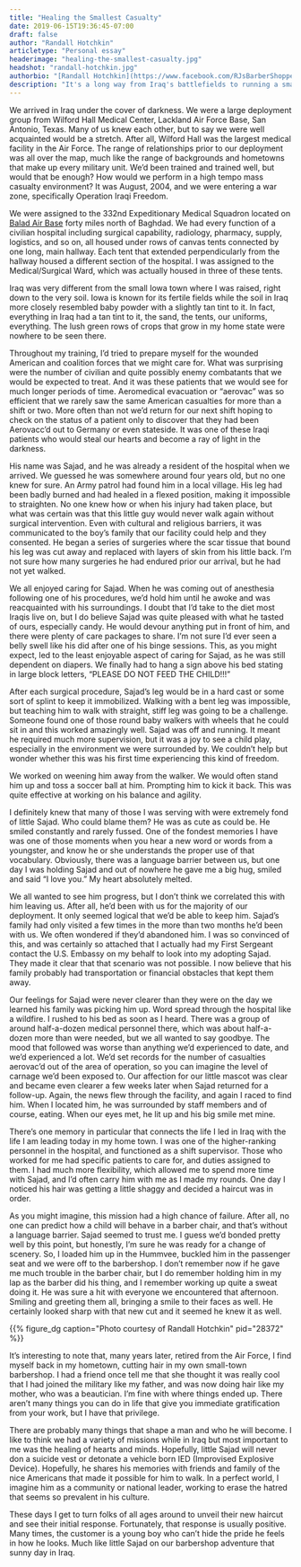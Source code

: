 ```yaml
---
title: "Healing the Smallest Casualty"
date: 2019-06-15T19:36:45-07:00
draft: false
author: "Randall Hotchkin"
articletype: "Personal essay"
headerimage: "healing-the-smallest-casualty.jpg"
headshot: "randall-hotchkin.jpg"
authorbio: "[Randall Hotchkin](https://www.facebook.com/RJsBarberShoppe) served as an Air Force Medic in Balad, Iraq from August 2004 to January 2005.  He was a Technical Sergeant at the time, but retired as a Master Sergeant in 2013 with a total of 26 years of service, with over 22 of those on active duty."
description: "It's a long way from Iraq's battlefields to running a small town barbershop. But because of a little boy's smile, maybe not so far at that."
---
```


We arrived in Iraq under the cover of darkness. We were a large deployment group from Wilford Hall Medical Center, Lackland Air Force Base, San Antonio, Texas. Many of us knew each other, but to say we were well acquainted would be a stretch. After all, Wilford Hall was the largest medical facility in the Air Force. The range of relationships prior to our deployment was all over the map, much like the range of backgrounds and hometowns that make up every military unit. We’d been trained and trained well, but would that be enough? How would we perform in a high tempo mass casualty environment? It was August, 2004, and we were entering a war zone, specifically Operation Iraqi Freedom.

We were assigned to the 332nd Expeditionary Medical Squadron located on [Balad Air Base](https://en.wikipedia.org/wiki/Balad_Air_Base) forty miles north of Baghdad. We had every function of a civilian hospital including surgical capability, radiology, pharmacy, supply, logistics, and so on, all housed under rows of canvas tents connected by one long, main hallway. Each tent that extended perpendicularly from the hallway housed a different section of the hospital. I was assigned to the Medical/Surgical Ward, which was actually housed in three of these tents.

Iraq was very different from the small Iowa town where I was raised, right down to the very soil. Iowa is known for its fertile fields while the soil in Iraq more closely resembled baby powder with a slightly tan tint to it. In fact, everything in Iraq had a tan tint to it, the sand, the tents, our uniforms, everything. The lush green rows of crops that grow in my home state were nowhere to be seen there.

Throughout my training, I’d tried to prepare myself for the wounded American and coalition forces that we might care for. What was surprising were the number of civilian and quite possibly enemy combatants that we would be expected to treat. And it was these patients that we would see for much longer periods of time. Aeromedical evacuation or “aerovac” was so efficient that we rarely saw the same American casualties for more than a shift or two. More often than not we’d return for our next shift hoping to check on the status of a patient only to discover that they had been Aerovacc’d out to Germany or even stateside. It was one of these Iraqi patients who would steal our hearts and become a ray of light in the darkness.

His name was Sajad, and he was already a resident of the hospital when we arrived. We guessed he was somewhere around four years old, but no one knew for sure. An Army patrol had found him in a local village. His leg had been badly burned and had healed in a flexed position, making it impossible to straighten. No one knew how or when his injury had taken place, but what was certain was that this little guy would never walk again without surgical intervention. Even with cultural and religious barriers, it was communicated to the boy’s family that our facility could help and they consented. He began a series of surgeries where the scar tissue that bound his leg was cut away and replaced with layers of skin from his little back. I’m not sure how many surgeries he had endured prior our arrival, but he had not yet walked.

We all enjoyed caring for Sajad. When he was coming out of anesthesia following one of his procedures, we’d hold him until he awoke and was reacquainted with his surroundings. I doubt that I’d take to the diet most Iraqis live on, but I do believe Sajad was quite pleased with what he tasted of ours, especially candy. He would devour anything put in front of him, and there were plenty of care packages to share. I’m not sure I’d ever seen a belly swell like his did after one of his binge sessions. This, as you might expect, led to the least enjoyable aspect of caring for Sajad, as he was still dependent on diapers. We finally had to hang a sign above his bed stating in large block letters, “PLEASE DO NOT FEED THE CHILD!!!”

After each surgical procedure, Sajad’s leg would be in a hard cast or some sort of splint to keep it immobilized. Walking with a bent leg was impossible, but teaching him to walk with straight, stiff leg was going to be a challenge. Someone found one of those round baby walkers with wheels that he could sit in and this worked amazingly well. Sajad was off and running. It meant he required much more supervision, but it was a joy to see a child play, especially in the environment we were surrounded by. We couldn’t help but wonder whether this was his first time experiencing this kind of freedom.

We worked on weening him away from the walker. We would often stand him up and toss a soccer ball at him. Prompting him to kick it back. This was quite effective at working on his balance and agility.

I definitely knew that many of those I was serving with were extremely fond of little Sajad. Who could blame them? He was as cute as could be. He smiled constantly and rarely fussed. One of the fondest memories I have was one of those moments when you hear a new word or words from a youngster, and know he or she understands the proper use of that vocabulary. Obviously, there was a language barrier between us, but one day I was holding Sajad and out of nowhere he gave me a big hug, smiled and said “I love you.” My heart absolutely melted.

We all wanted to see him progress, but I don’t think we correlated this with him leaving us. After all, he’d been with us for the majority of our deployment. It only seemed logical that we’d be able to keep him. Sajad’s family had only visited a few times in the more than two months he’d been with us. We often wondered if they’d abandoned him. I was so convinced of this, and was certainly so attached that I actually had my First Sergeant contact the U.S. Embassy on my behalf to look into my adopting Sajad. They made it clear that that scenario was not possible. I now believe that his family probably had transportation or financial obstacles that kept them away.

Our feelings for Sajad were never clearer than they were on the day we learned his family was picking him up. Word spread through the hospital like a wildfire. I rushed to his bed as soon as I heard. There was a group of around half-a-dozen medical personnel there, which was about half-a-dozen more than were needed, but we all wanted to say goodbye. The mood that followed was worse than anything we’d experienced to date, and we’d experienced a lot. We’d set records for the number of casualties aerovac’d out of the area of operation, so you can imagine the level of carnage we’d been exposed to. Our affection for our little mascot was clear and became even clearer a few weeks later when Sajad returned for a follow-up. Again, the news flew through the facility, and again I raced to find him. When I located him, he was surrounded by staff members and of course, eating. When our eyes met, he lit up and his big smile met mine.

There’s one memory in particular that connects the life I led in Iraq with the life I am leading today in my home town. I was one of the higher-ranking personnel in the hospital, and functioned as a shift supervisor. Those who worked for me had specific patients to care for, and duties assigned to them. I had much more flexibility, which allowed me to spend more time with Sajad, and I’d often carry him with me as I made my rounds. One day I noticed his hair was getting a little shaggy and decided a haircut was in order.

As you might imagine, this mission had a high chance of failure. After all, no one can predict how a child will behave in a barber chair, and that’s without a language barrier. Sajad seemed to trust me. I guess we’d bonded pretty well by this point, but honestly, I’m sure he was ready for a change of scenery. So, I loaded him up in the Hummvee, buckled him in the passenger seat and we were off to the barbershop. I don’t remember now if he gave me much trouble in the barber chair, but I do remember holding him in my lap as the barber did his thing, and I remember working up quite a sweat doing it. He was sure a hit with everyone we encountered that afternoon. Smiling and greeting them all, bringing a smile to their faces as well. He certainly looked sharp with that new cut and it seemed he knew it as well.

{{% figure_dg caption="Photo courtesy of Randall Hotchkin" pid="28372" %}}

It’s interesting to note that, many years later, retired from the Air Force, I find myself back in my hometown, cutting hair in my own small-town barbershop. I had a friend once tell me that she thought it was really cool that I had joined the military like my father, and was now doing hair like my mother, who was a beautician. I’m fine with where things ended up. There aren’t many things you can do in life that give you immediate gratification from your work, but I have that privilege.

There are probably many things that shape a man and who he will become. I like to think we had a variety of missions while in Iraq but most important to me was the healing of hearts and minds. Hopefully, little Sajad will never don a suicide vest or detonate a vehicle born IED (Improvised Explosive Device). Hopefully, he shares his memories with friends and family of the nice Americans that made it possible for him to walk. In a perfect world, I imagine him as a community or national leader, working to erase the hatred that seems so prevalent in his culture.

These days I get to turn folks of all ages around to unveil their new haircut and see their initial response. Fortunately, that response is usually positive. Many times, the customer is a young boy who can’t hide the pride he feels in how he looks. Much like little Sajad on our barbershop adventure that sunny day in Iraq.

